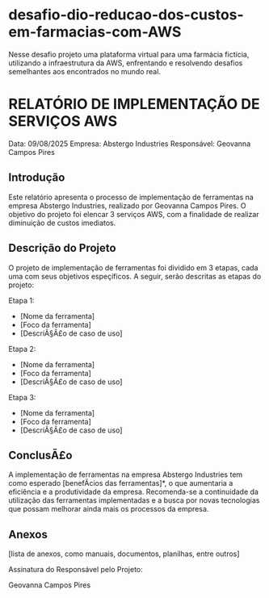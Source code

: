 # desafio-dio-reducao-dos-custos-em-farmacias-com-AWS
Nesse desafio projeto uma plataforma virtual para uma farmácia fictícia, utilizando a infraestrutura da AWS, enfrentando e resolvendo desafios semelhantes aos encontrados no mundo real.

# RELATÓRIO DE IMPLEMENTAÇÃO DE SERVIÇOS AWS

Data: 09/08/2025
Empresa: Abstergo Industries 
Responsável: Geovanna Campos Pires

## Introdução
Este relatório apresenta o processo de implementação de ferramentas na empresa Abstergo Industries, realizado por Geovanna Campos Pires. O objetivo do projeto foi elencar 3 serviços AWS, com a finalidade de realizar diminuição de custos imediatos.

## Descrição do Projeto
O projeto de implementação de ferramentas foi dividido em 3 etapas, cada uma com seus objetivos espeçí­ficos. A seguir, serão descritas as etapas do projeto:

Etapa 1: 
- [Nome da ferramenta]
- [Foco da ferramenta]
- [DescriÃ§Ã£o de caso de uso]

Etapa 2: 
- [Nome da ferramenta]
- [Foco da ferramenta]
- [DescriÃ§Ã£o de caso de uso]

Etapa 3: 
- [Nome da ferramenta]
- [Foco da ferramenta]
- [DescriÃ§Ã£o de caso de uso]



## ConclusÃ£o
A implementação de ferramentas na empresa Abstergo Industries tem como esperado [benefÃ­cios das ferramentas]*, o que aumentaria a eficiência e a produtividade da empresa. Recomenda-se a continuidade da utilização das ferramentas implementadas e a busca por novas tecnologias que possam melhorar ainda mais os processos da empresa.

## Anexos

[lista de anexos, como manuais, documentos, planilhas, entre outros]

Assinatura do Responsável pelo Projeto:

Geovanna Campos Pires
